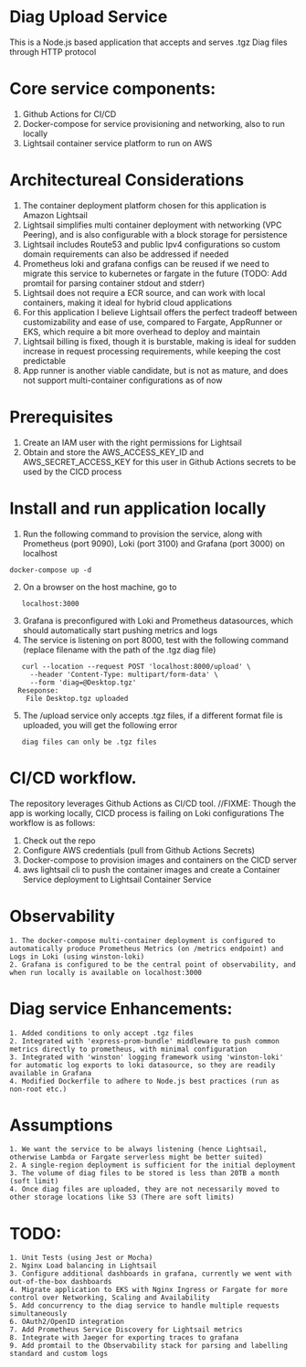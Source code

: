 Diag Upload Service
===================================

This is a Node.js based application that accepts and serves .tgz Diag files through HTTP protocol

  Core service components:
  ======================================

  1. Github Actions for CI/CD
  2. Docker-compose for service provisioning and networking, also to run locally
  3. Lightsail container service platform to run on AWS
  
  Architectureal Considerations
  ===================================================
  1. The container deployment platform chosen for this application is Amazon Lightsail
  2. Lightsail simplifies multi container deployment with networking (VPC Peering), and is also configurable with a block storage for persistence
  3. Lightsail includes Route53 and public Ipv4 configurations so custom domain requirements can also be addressed if needed	
  4. Prometheus loki and grafana configs can be reused if we need to migrate this service to kubernetes or fargate in the future (TODO: Add promtail for parsing container stdout and stderr)
  5. Lightsail does not require a ECR source, and can work with local containers, making it ideal for hybrid cloud applications
  6. For this application I believe Lightsail offers the perfect tradeoff between customizability and ease of use, compared to Fargate, AppRunner or EKS, which require a bit more overhead to  deploy and maintain
  7. Lightsail billing is fixed, though it is burstable, making is ideal for sudden increase in request processing requirements, while keeping the cost predictable
  8. App runner is another viable candidate, but is not as mature, and does not support multi-container configurations as of now

  Prerequisites
  ===================================================
  1. Create an IAM user with the right permissions for Lightsail
  2. Obtain and store the AWS_ACCESS_KEY_ID and AWS_SECRET_ACCESS_KEY for this user in Github Actions secrets to be used by the CICD process

  Install and run application locally
  ===================================================
  1. Run the following command to provision the service, along with Prometheus (port 9090), Loki (port 3100) and Grafana (port 3000) on localhost
  ```
  docker-compose up -d
  ```
  2. On a browser on the host machine, go to
  ```
     localhost:3000
  ```
  3. Grafana is preconfigured with Loki and Prometheus datasources, which should automatically start pushing metrics and logs
  4. The service is listening on port 8000, test with the following command (replace filename with the path of the .tgz diag file)
  ```
     curl --location --request POST 'localhost:8000/upload' \
       --header 'Content-Type: multipart/form-data' \
       --form 'diag=@Desktop.tgz'
    Reseponse:
      File Desktop.tgz uploaded
  ```
  5. The /upload service only accepts .tgz files, if a different format file is uploaded, you will get the following error
  ```
     diag files can only be .tgz files
  ```

  CI/CD workflow.
  ======================================
  
  The repository leverages Github Actions as CI/CD tool. //FIXME: Though the app is working locally, CICD process is failing on Loki configurations
  The workflow is as follows:
  1. Check out the repo
  2. Configure AWS credentials (pull from Github Actions Secrets)
  3. Docker-compose to provision images and containers on the CICD server
  4. aws lightsail cli to push the container images and create a Container Service deployment to Lightsail Container Service
  
  Observability
  ======================================

    1. The docker-compose multi-container deployment is configured to automatically produce Prometheus Metrics (on /metrics endpoint) and Logs in Loki (using winston-loki)
    2. Grafana is configured to be the central point of observability, and when run locally is available on localhost:3000
  
  Diag service Enhancements:
  ======================================
    1. Added conditions to only accept .tgz files
    2. Integrated with 'express-prom-bundle' middleware to push common metrics directly to prometheus, with minimal configuration
    3. Integrated with 'winston' logging framework using 'winston-loki' for automatic log exports to loki datasource, so they are readily available in Grafana
    4. Modified Dockerfile to adhere to Node.js best practices (run as non-root etc.)

  Assumptions
  ===================================================
    1. We want the service to be always listening (hence Lightsail, otherwise Lambda or Fargate serverless might be better suited)
    2. A single-region deployment is sufficient for the initial deployment
    3. The volume of diag files to be stored is less than 20TB a month (soft limit)
    4. Once diag files are uploaded, they are not necessarily moved to other storage locations like S3 (There are soft limits)

  TODO:
  =======================================
    1. Unit Tests (using Jest or Mocha)
    2. Nginx Load balancing in Lightsail
    3. Configure additional dashboards in grafana, currently we went with out-of-the-box dashboards
    4. Migrate application to EKS with Nginx Ingress or Fargate for more control over Networking, Scaling and Availability
    5. Add concurrency to the diag service to handle multiple requests simultaneously
    6. OAuth2/OpenID integration
    7. Add Prometheus Service Discovery for Lightsail metrics
    8. Integrate with Jaeger for exporting traces to grafana
    9. Add promtail to the Observability stack for parsing and labelling standard and custom logs
